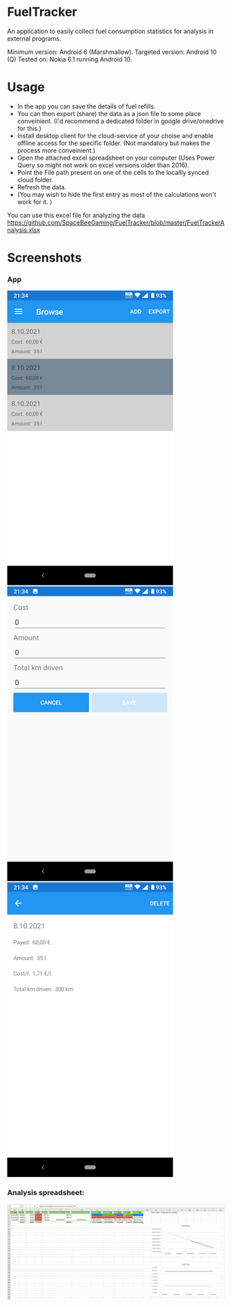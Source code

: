 # FuelTracker
An application to easily collect fuel consumption statistics for analysis in external programs.

Minimum version: Android 6 (Marshmallow).
Targeted version: Android 10 (Q)
Tested on: Nokia 6.1 running Android 10.

# Usage
- In the app you can save the details of fuel refills.
- You can then export (share) the data as a json file to some place conveinient. (I'd recommend a dedicated folder in google drive/onedrive for this.)
- Install desktop client for the cloud-service of your choise and enable offline access for the specific folder. (Not mandatory but makes the process more conveinient.)
- Open the attached excel spreadsheet on your computer (Uses Power Query so might not work on excel versions older than 2016).
- Point the File path present on one of the cells to the locallly synced cloud folder.
- Refresh the data.
- (You may wish to hide the first entry as most of the calculations won't work for it. )

You can use this excel file for analyzing the data https://github.com/SpaceBeeGaming/FuelTracker/blob/master/FuelTrackerAnalysis.xlsx

# Screenshots

### App
![Entry list](Screenshots/App_List.png) 
![Add new entry dialog](Screenshots/App_Add.png) 
![Entry details](Screenshots/App_Details.png)

### Analysis spreadsheet:
![Excel analysis](Screenshots/Excel_Analysis.png)

